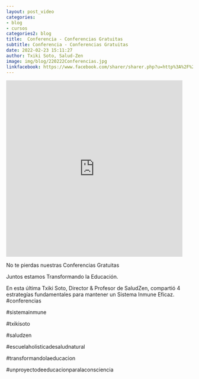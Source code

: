 ```yaml
---
layout: post_video
categories:
- blog
- cursos
categories2: blog
title:  Conferencia - Conferencias Gratuitas
subtitle: Conferencia - Conferencias Gratuitas
date: 2022-02-23 15:11:27
author: Txiki Soto, Salud-Zen
image: img/blog/220222Conferencias.jpg
linkfacebook: https://www.facebook.com/sharer/sharer.php?u=http%3A%2F%2Fwww.salud-zen.com%2Fblog%2Fcursos%2F2021%2F11%2F19%2Fconferencia-conferencias-gratuitas.html&amp;src=sdkpreparse
---
```

<iframe src="https://www.facebook.com/plugins/video.php?height=476&href=https%3A%2F%2Fwww.facebook.com%2Fsaludzen.estilodevida%2Fvideos%2F455906119603939%2F&show_text=false&width=476&t=0" width="476" height="476" style="border:none;overflow:hidden" scrolling="no" frameborder="0" allowfullscreen="true" allow="autoplay; clipboard-write; encrypted-media; picture-in-picture; web-share" allowFullScreen="true"></iframe>

No te pierdas nuestras Conferencias Gratuitas  

Juntos estamos Transformando la Educación.  

En esta última Txiki Soto, Director & Profesor de SaludZen, compartió 4 estrategías fundamentales para mantener un Sistema Inmune Eficaz.   
#conferencias  

#sistemainmune  

#txikisoto  

#saludzen  

#escuelaholisticadesaludnatural  

#transformandolaeducacion  

#unproyectodeeducacionparalaconsciencia  
